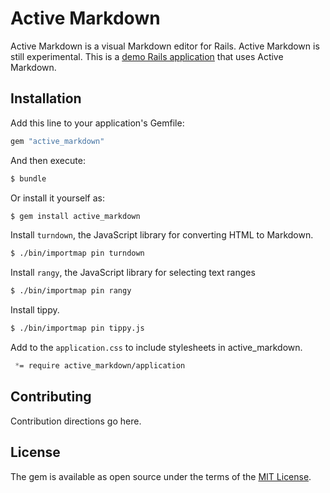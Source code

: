 # Active Markdown
Active Markdown is a visual Markdown editor for Rails. Active Markdown is still experimental. This is a [demo Rails application](https://github.com/indikaimk/activemarkdown_blog) that uses Active Markdown.


## Installation
Add this line to your application's Gemfile:

```ruby
gem "active_markdown"
```

And then execute:
```bash
$ bundle
```

Or install it yourself as:
```bash
$ gem install active_markdown
```

Install `turndown`, the JavaScript library for converting HTML to Markdown.
```bash
$ ./bin/importmap pin turndown
```

Install `rangy`, the JavaScript library for selecting text ranges
```bash
$ ./bin/importmap pin rangy
```

Install tippy.
```bash
$ ./bin/importmap pin tippy.js
```

Add to the `application.css` to include stylesheets in active_markdown.
```css
 *= require active_markdown/application

```

## Contributing
Contribution directions go here.

## License
The gem is available as open source under the terms of the [MIT License](https://opensource.org/licenses/MIT).
